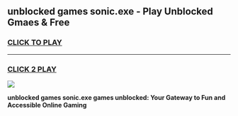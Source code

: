 
## unblocked games sonic.exe - Play Unblocked Gmaes & Free
<h3>
<a href="https://news.freeplayer.one?title=unblocked_games_sonic.exe&ref=16F">CLICK TO PLAY</a></h3>
<hr>

<h3>
<a href="https://news.freeplayer.one?title=unblocked_games_sonic.exe&ref=16F">CLICK 2 PLAY</a>
  
</h3>

<a href="https://news.freeplayer.one?title=unblocked_games_sonic.exe&ref=16F/"><img src="https://clearcache.store/games.png"></a>


**unblocked games sonic.exe games unblocked: Your Gateway to Fun and Accessible Online Gaming**
